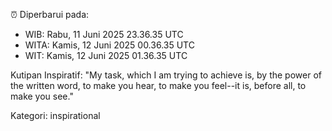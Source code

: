 ⏰ Diperbarui pada:
- WIB: Rabu, 11 Juni 2025 23.36.35 UTC
- WITA: Kamis, 12 Juni 2025 00.36.35 UTC
- WIT: Kamis, 12 Juni 2025 01.36.35 UTC

Kutipan Inspiratif:
"My task, which I am trying to achieve is, by the power of the written word, to make you hear, to make you feel--it is, before all, to make you see."


Kategori: inspirational

